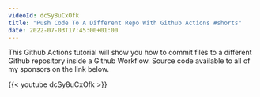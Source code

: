 ```yaml
---
videoId: dcSy8uCxOfk
title: "Push Code To A Different Repo With Github Actions #shorts"
date: 2022-07-03T17:45:00+01:00
---
```


This Github Actions tutorial will show you how to commit files to a different Github repository inside a Github Workflow.  Source code available to all of my sponsors on the link below.

<!--more-->

{{< youtube dcSy8uCxOfk >}}

